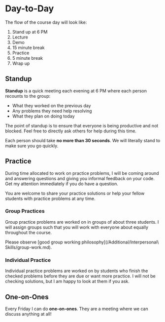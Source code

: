# Day-to-Day
The flow of the course day will look like:

1. Stand up at 6 PM
1. Lecture
1. Demo
1. 15 minute break
1. Practice
1. 5 minute break
1. Wrap up

## Standup

**Standup** is a quick meeting each evening at 6 PM where each person recounts to the group:

* What they worked on the previous day
* Any problems they need help resolving
* What they plan on doing today

The point of standup is to ensure that everyone is being productive and not blocked.
Feel free to directly ask others for help during this time.

Each person should take **no more than 30 seconds**.
We will literally stand to make sure you go quickly.

## Practice

During time allocated to work on practice problems, I will be coming around and answering questions and giving you informal feedback on your code.
Get my attention immediately if you do have a question.

You are welcome to share your practice solutions or help your fellow students with practice problems at any time.

### Group Practices

Group practice problems are worked on in groups of about three students.
I will assign groups such that you will work with everyone about equally throughout the course.

Please observe [good group working philosophy](/Additional/Interpersonal\ Skills/group-work.md).

### Individual Practice

Individual practice problems are worked on by students who finish the checked problems before they are due or want more practice.
I will not be checking solutions, but I am happy to look at them if you ask.

## One-on-Ones

Every Friday I can do **one-on-ones**.
They are a meeting where we can discuss anything at all!
